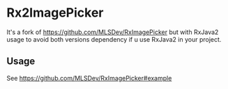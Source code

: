 # Rx2ImagePicker
It's a fork of https://github.com/MLSDev/RxImagePicker but with RxJava2 usage to avoid both versions dependency if u use RxJava2 in your project.

## Usage
See https://github.com/MLSDev/RxImagePicker#example
